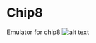 # Chip8
Emulator for chip8
![alt text](http://www.multigesture.net/wp-content/uploads/2011/03/brix.jpg)
